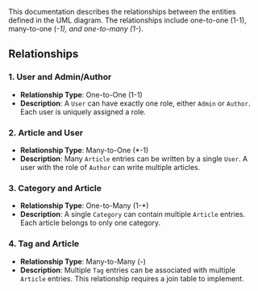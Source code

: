 This documentation describes the relationships between the entities defined in the UML diagram. The relationships include one-to-one (1-1), many-to-one (*-1), and one-to-many (1-*).

## Relationships

### 1. **User and Admin/Author**
- **Relationship Type**: One-to-One (1-1)
- **Description**: A `User` can have exactly one role, either `Admin` or `Author`. Each user is uniquely assigned a role.

### 2. **Article and User**
- **Relationship Type**: Many-to-One (*-1)
- **Description**: Many `Article` entries can be written by a single `User`. A user with the role of `Author` can write multiple articles.

### 3. **Category and Article**
- **Relationship Type**: One-to-Many (1-*)
- **Description**: A single `Category` can contain multiple `Article` entries. Each article belongs to only one category.

### 4. **Tag and Article**
- **Relationship Type**: Many-to-Many (*-*)
- **Description**: Multiple `Tag` entries can be associated with multiple `Article` entries. This relationship requires a join table to implement.
